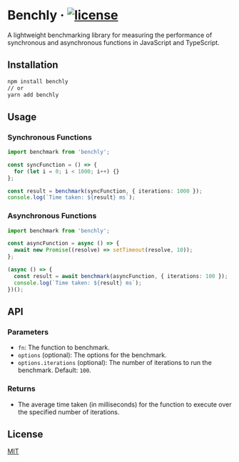 # Benchly &middot; [![license](https://badgen.now.sh/badge/license/MIT)](./LICENSE)

A lightweight benchmarking library for measuring the performance of synchronous and asynchronous functions in JavaScript and TypeScript.

## Installation

```bash
npm install benchly
// or
yarn add benchly
```

## Usage

### Synchronous Functions

```typescript
import benchmark from 'benchly';

const syncFunction = () => {
  for (let i = 0; i < 1000; i++) {}
};

const result = benchmark(syncFunction, { iterations: 1000 });
console.log(`Time taken: ${result} ms`);
```

### Asynchronous Functions

```typescript
import benchmark from 'benchly';

const asyncFunction = async () => {
  await new Promise((resolve) => setTimeout(resolve, 10));
};

(async () => {
  const result = await benchmark(asyncFunction, { iterations: 100 });
  console.log(`Time taken: ${result} ms`);
})();
```

## API

### Parameters

- `fn`: The function to benchmark.
- `options` (optional): The options for the benchmark.
- `options.iterations` (optional): The number of iterations to run the benchmark. Default: `100`.

### Returns

- The average time taken (in milliseconds) for the function to execute over the specified number of iterations.

## License

[MIT](./LICENSE)
